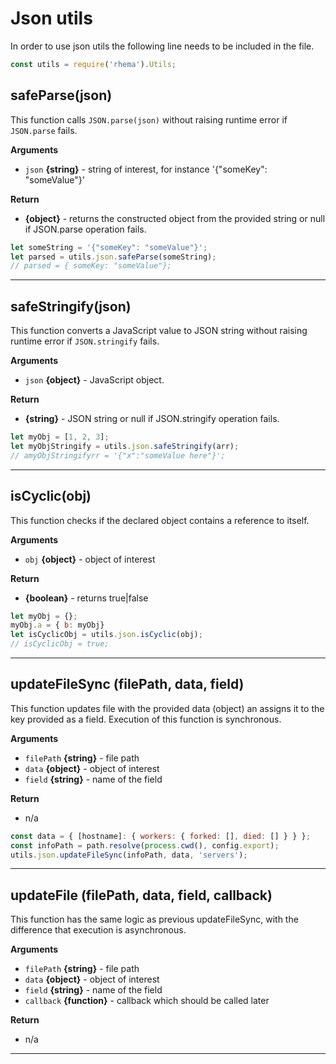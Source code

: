 # Json utils
In order to use json utils the following line needs to be included in the file.
```js
const utils = require('rhema').Utils;
```

## safeParse(json)
This function calls `JSON.parse(json)` without raising runtime error if `JSON.parse` fails.

**Arguments**
- `json` **{string}** - string of interest, for instance '{"someKey": "someValue"}'

**Return**
- **{object}** - returns the constructed object from the provided string or null if JSON.parse operation fails.

```js
let someString = '{"someKey": "someValue"}';
let parsed = utils.json.safeParse(someString);
// parsed = { someKey: "someValue"};
```

---

## safeStringify(json)
This function converts a JavaScript value to JSON string without raising runtime error if `JSON.stringify` fails.

**Arguments**
- `json` **{object}** - JavaScript object.

**Return**
- **{string}** - JSON string or null if JSON.stringify operation fails.

```js
let myObj = [1, 2, 3];
let myObjStringify = utils.json.safeStringify(arr);
// amyObjStringifyrr = '{"x":"someValue here"}';
```

---

## isCyclic(obj)
This function checks if the declared object contains a reference to itself.

**Arguments**
- `obj` **{object}** - object of interest

**Return**
- **{boolean}** - returns true|false

```js
let myObj = {};
myObj.a = { b: myObj}
let isCyclicObj = utils.json.isCyclic(obj);
// isCyclicObj = true;
```

---

## updateFileSync (filePath, data, field)
This function updates file with the provided data (object) an assigns it to the key provided as a field. Execution of this function is synchronous.

**Arguments**
- `filePath` **{string}** - file path
- `data` **{object}** - object of interest
- `field` **{string}** - name of the field

**Return**
- n/a

```js
const data = { [hostname]: { workers: { forked: [], died: [] } } };
const infoPath = path.resolve(process.cwd(), config.export);
utils.json.updateFileSync(infoPath, data, 'servers');
```

---

## updateFile (filePath, data, field, callback)
This function has the same logic as previous updateFileSync, with the difference that execution is asynchronous.

**Arguments**
- `filePath` **{string}** - file path
- `data` **{object}** - object of interest
- `field` **{string}** - name of the field
- `callback` **{function}** - callback which should be called later

**Return**
- n/a

---